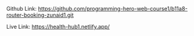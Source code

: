 Github Link: 
https://github.com/programming-hero-web-course1/b11a8-router-booking-zunaid1.git


Live Link: 
https://health-hub1.netlify.app/